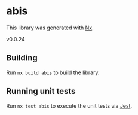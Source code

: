 # abis

This library was generated with [Nx](https://nx.dev).

v0.0.24

## Building

Run `nx build abis` to build the library.

## Running unit tests

Run `nx test abis` to execute the unit tests via [Jest](https://jestjs.io).
